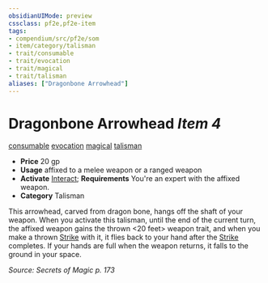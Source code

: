 ```yaml
---
obsidianUIMode: preview
cssclass: pf2e,pf2e-item
tags:
- compendium/src/pf2e/som
- item/category/talisman
- trait/consumable
- trait/evocation
- trait/magical
- trait/talisman
aliases: ["Dragonbone Arrowhead"]
---
```

# Dragonbone Arrowhead *Item 4*  
[consumable](rules/traits/consumable.md)  [evocation](rules/traits/evocation.md)  [magical](rules/traits/magical.md)  [talisman](rules/traits/talisman.md)  

- **Price** 20 gp
- **Usage** affixed to a melee weapon or a ranged weapon
- **Activate** [Interact](rules/actions/interact.md); **Requirements** You're an expert with the affixed weapon.
- **Category** Talisman

This arrowhead, carved from dragon bone, hangs off the shaft of your weapon. When you activate this talisman, until the end of the current turn, the affixed weapon gains the thrown <20 feet> weapon trait, and when you make a thrown [Strike](rules/actions/strike.md) with it, it flies back to your hand after the [Strike](rules/actions/strike.md) completes. If your hands are full when the weapon returns, it falls to the ground in your space.

*Source: Secrets of Magic p. 173*